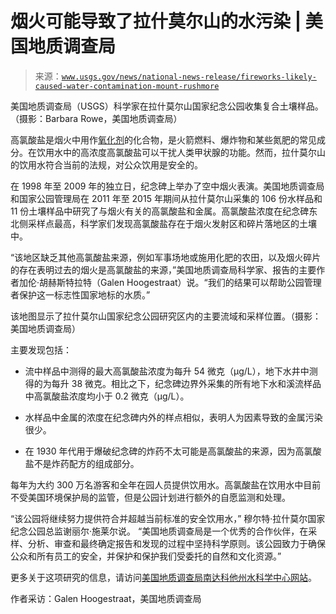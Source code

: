 <!--yml

类别：未分类

日期：2024-05-27 17:07:30

-->

# **烟火可能导致了拉什莫尔山的水污染** | 美国地质调查局

> 来源：[`www.usgs.gov/news/national-news-release/fireworks-likely-caused-water-contamination-mount-rushmore`](https://www.usgs.gov/news/national-news-release/fireworks-likely-caused-water-contamination-mount-rushmore)

美国地质调查局（USGS）科学家在拉什莫尔山国家纪念公园收集复合土壤样品。（摄影：Barbara Rowe，美国地质调查局）

高氯酸盐是烟火中用作[氧化剂](https://www.usgs.gov/mission-areas/water-resources/science/oxidationreduction-redox?qt-science_center_objects=0#qt-science_center_objects)的化合物，是火箭燃料、爆炸物和某些氮肥的常见成分。在饮用水中的高浓度高氯酸盐可以干扰人类甲状腺的功能。然而，拉什莫尔山的饮用水符合当前的法规，对公众饮用是安全的。

在 1998 年至 2009 年的独立日，纪念碑上举办了空中烟火表演。美国地质调查局和国家公园管理局在 2011 年至 2015 年期间从拉什莫尔山采集的 106 份水样品和 11 份土壤样品中研究了与烟火有关的高氯酸盐和金属。高氯酸盐浓度在纪念碑东北侧采样点最高，科学家们发现高氯酸盐存在于烟火发射区和碎片落地区的土壤中。

“该地区缺乏其他高氯酸盐来源，例如军事场地或施用化肥的农田，以及烟火碎片的存在表明过去的烟火是高氯酸盐的来源，”美国地质调查局科学家、报告的主要作者加伦·胡赫斯特拉特（Galen Hoogestraat）说。“我们的结果可以帮助公园管理者保护这一标志性国家地标的水质。”

该地图显示了拉什莫尔山国家纪念公园研究区内的主要流域和采样位置。（摄影：美国地质调查局）

主要发现包括：

+   流中样品中测得的最大高氯酸盐浓度为每升 54 微克（µg/L），地下水井中测得的为每升 38 微克。相比之下，纪念碑边界外采集的所有地下水和溪流样品中高氯酸盐浓度均小于 0.2 微克（µg/L）。

+   水样品中金属的浓度在纪念碑内外的样点相似，表明人为因素导致的金属污染很少。

+   在 1930 年代用于爆破纪念碑的炸药不太可能是高氯酸盐的来源，因为高氯酸盐不是炸药配方的组成部分。

每年为大约 300 万名游客和全年在园人员提供饮用水。高氯酸盐在饮用水中目前不受美国环境保护局的监管，但是公园计划进行额外的自愿监测和处理。

“该公园将继续努力提供符合并超越当前标准的安全饮用水，” 穆尔特·拉什莫尔国家纪念公园总监谢丽尔·施莱尔说。 “美国地质调查局是一个优秀的合作伙伴，在采样、分析、审查和最终确定报告和发现的过程中坚持科学原则。该公园致力于确保公众和所有员工的安全，并保护和保护我们受委托的自然和文化资源。”

更多关于这项研究的信息，请访问[美国地质调查局南达科他州水科学中心网站](http://sd.water.usgs.gov/)。

作者采访：Galen Hoogestraat，美国地质调查局
